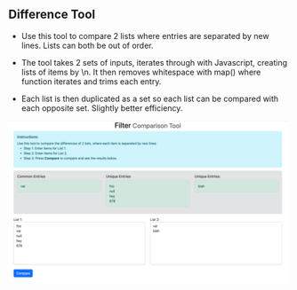Difference Tool
---------------
- Use this tool to compare 2 lists where entries are separated by new lines. Lists can both be out of order.

- The tool takes 2 sets of inputs, iterates through with Javascript, creating lists of items by \n. It then removes whitespace with map() where function iterates and trims each entry. 

- Each list is then duplicated as a set so each list can be compared with each opposite set. Slightly better efficiency.

![alt text](https://github.com/gsurmanski/listdiff/blob/master/screenshot.png?raw=true)

